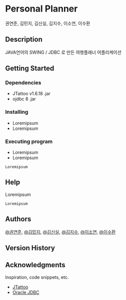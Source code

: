 # Personal Planner

권연준, 김민지, 김신실, 김지수, 이소연, 이수환

## Description

JAVA언어의 SWING / JDBC 로 만든 여행플래너 어플리케이션

## Getting Started

### Dependencies

* JTattoo v1.6.18 .jar
* ojdbc 8 .jar

### Installing

* Loremipsum
* Loremipsum

### Executing program

* Loremipsum
* Loremipsum
```
Loremipsum
```

## Help

Loremipsum
```
Loremipsum
```

## Authors

[@권연준](www.google.com), [@김민지](www.google.com), [@김신실](www.google.com), [@김지수](www.google.com), [@이소연](www.google.com), [@이수환](www.github.com/shlee8405)


## Version History


## Acknowledgments

Inspiration, code snippets, etc.
* [JTattoo](http://www.jtattoo.net/index.html)
* [Oracle JDBC](https://www.oracle.com/database/technologies/appdev/jdbc-downloads.html)
